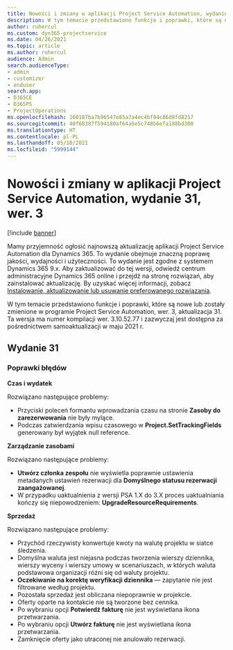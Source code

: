 ```yaml
---
title: Nowości i zmiany w aplikacji Project Service Automation, wydanie 31, wer. 3
description: W tym temacie przedstawiono funkcje i poprawki, które są dostepne w programie Project Service Automation, aktualizacja 31, wer. 3.
author: ruhercul
ms.custom: dyn365-projectservice
ms.date: 04/26/2021
ms.topic: article
ms.author: ruhercul
audience: Admin
search.audienceType:
- admin
- customizer
- enduser
search.app:
- D365CE
- D365PS
- ProjectOperations
ms.openlocfilehash: 160187ba7b96547e85a7a4ec4bf84c86d8fd8257
ms.sourcegitcommit: 40f68387f594180af64a5e5c748b6efa188bd300
ms.translationtype: HT
ms.contentlocale: pl-PL
ms.lasthandoff: 05/10/2021
ms.locfileid: "5999144"
---
```

# <a name="whats-new-or-changed-in-project-service-automation-update-release-31-v3"></a>Nowości i zmiany w aplikacji Project Service Automation, wydanie 31, wer. 3

[!include [banner](../includes/psa-now-project-operations.md)]

Mamy przyjemność ogłosić najnowszą aktualizację aplikacji Project Service Automation dla Dynamics 365. To wydanie obejmuje znaczną poprawę jakości, wydajności i użyteczności. To wydanie jest zgodne z systemem Dynamics 365 9.x. Aby zaktualizować do tej wersji, odwiedź centrum administracyjne Dynamics 365 online i przejdź na stronę rozwiązań, aby zainstalować aktualizację. By uzyskać więcej informacji, zobacz [Instalowanie, aktualizowanie lub usuwanie preferowanego rozwiązania](/power-platform/admin/install-remove-preferred-solution).

W tym temacie przedstawiono funkcje i poprawki, które są nowe lub zostały zmienione w programie Project Service Automation, wer. 3, aktualizacja 31. Ta wersja ma numer kompilacji wer. 3.10.52.77 i zazwyczaj jest dostępna za pośrednictwem samoaktualizacji w maju 2021 r.

## <a name="update-release-31"></a>Wydanie 31

### <a name="bug-fixes"></a>Poprawki błędów

**Czas i wydatek**

Rozwiązano następujące problemy:

- Przyciski poleceń formantu wprowadzania czasu na stronie **Zasoby do zarezerwowania** nie były mylące.
- Podczas zatwierdzania wpisu czasowego w **Project.SetTrackingFields** generowany był wyjątek null reference.

**Zarządzanie zasobami**

Rozwiązano następujące problemy:

- **Utwórz członka zespołu** nie wyświetla poprawnie ustawienia metadanych ustawień rezerwacji dla **Domyślnego statusu rezerwacji zaangażowanej**.
- W przypadku uaktualnienia z wersji PSA 1.X do 3.X proces uaktualniania kończy się niepowodzeniem: **UpgradeResourceRequirements**.


**Sprzedaż**

Rozwiązano następujące problemy:

- Przychód rzeczywisty konwertuje kwoty na walutę projektu w siatce śledzenia.
- Domyślna waluta jest niejasna podczas tworzenia wierszy dziennika, wierszy wyceny i wierszy umowy w scenariuszach, w których waluta podstawowa organizacji różni się od waluty projektu.
- **Oczekiwanie na korektę weryfikacji dziennika** — zapytanie nie jest filtrowane według projektu.
- Pozostała sprzedaż jest obliczana niepoprawnie w projekcie.
- Oferty oparte na kontakcie nie są tworzone bez cennika.
- Po wybraniu opcji **Potwierdź fakturę** nie jest wyświetlana ikona przetwarzania.
- Po wybraniu opcji **Utwórz fakturę** nie jest wyświetlana ikona przetwarzania.
- Zamknięcie oferty jako utraconej nie anulowało rezerwacji.







